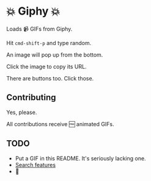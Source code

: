 # :boom: Giphy :boom:

Loads :video_camera: GIFs from Giphy.

Hit `cmd-shift-p` and type random.

An image will pop up from the bottom.

Click the image to copy its URL.

There are buttons too. Click those.

## Contributing

Yes, please.

All contributions receive :free: animated GIFs.

## TODO

* Put a GIF in this README. It's seriously lacking one.
* [Search features](https://github.com/giphy/GiphyAPI#search-endpoint)
* :put_litter_in_its_place:
